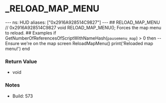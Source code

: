 # _RELOAD_MAP_MENU

--- ns: HUD aliases: ["0x2916A928514C9827"] --- ## RELOAD_MAP_MENU  // 0x2916A928514C9827 void RELOAD_MAP_MENU();  Forces the map menu to reload.  ## Examples if GetNumberOfReferencesOfScriptWithNameHash(`pausemenu_map`) > 0 then -- Ensure we're on the map screen ReloadMapMenu() print('Reloaded map menu!') end

### Return Value
* void

### Notes
* Build: 573

